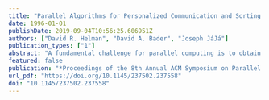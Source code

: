 ```yaml
---
title: "Parallel Algorithms for Personalized Communication and Sorting with an Experimental Study (Extended Abstract)"
date: 1996-01-01
publishDate: 2019-09-04T10:56:25.606951Z
authors: ["David R. Helman", "David A. Bader", "Joseph JáJá"]
publication_types: ["1"]
abstract: "A fundamental challenge for parallel computing is to obtain high-level, architecture independent, algorithms which exe- cute efficiently on general-purpose parallel machines. With the emergence of message passing standards such as MPI, it has become easier to design efficient and portable parallel al- gorithms by making use of these communication primitives. While existing primitives allow an assortment of collective communication routines, they do not handle an important communication event when most or all processors have non- uniformly sized personalized messages to exchange with each other. We first present an algorithm for the h-relation per- sonalized communication whose efficient implementation will allow high performance implementations of a large class of algorithms. We then consider how to effectively use these communi- cation primitives to address the problem of sorting. Previ- ous schemes for sorting on general-purpose parallel machines have had to choose between poor load balancing and irreg- ular communication or multiple rounds of all-to-all person- alized communication. In this paper, we introduce a novel variation on sample sort which uses only two rounds of reg- ular all-to-all personalized communication in a scheme that yields very good load balancing with virtually no overhead. Another variation using regular sampling for choosing the splitters has similar performance with deterministic guar- anteed bounds on the memory and communication require- ments. Both of these variations efficiently handle the pres- ence of duplicates without the overhead of tagging each el- ement. The personalized communication and sorting algorithms presented in this paper have been coded in SPLIT-C and run on a variety of platforms, including the Thinking Ma- chines CM-5, IBM SP-2, Gray Research T3D, Meiko Scien- tific CS-2, and the Intel Paragon. Our experimental results are consistent with the theoretical analyses and illustrate \" The support by NASA Graduate Student Researcher Fellowship"
featured: false
publication: "*Proceedings of the 8th Annual ACM Symposium on Parallel Algorithms and Architectures, SPAA '96, Padua, Italy, June 24-26, 1996*"
url_pdf: "https://doi.org/10.1145/237502.237558"
doi: "10.1145/237502.237558"
---
```


